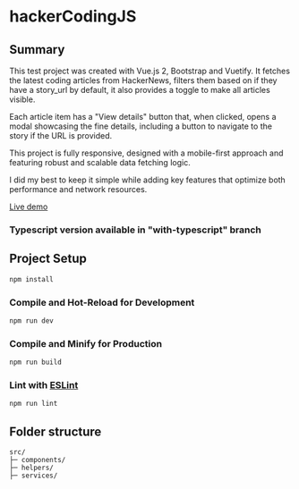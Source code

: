 # hackerCodingJS

## Summary
This test project was created with Vue.js 2, Bootstrap and Vuetify. It fetches the latest coding articles from HackerNews, filters them based on if they have a story_url by default, it also provides a toggle to make all articles visible.

Each article item has a "View details" button that, when clicked, opens a modal showcasing the fine details, including a button to navigate to the story if the URL is provided.

This project is fully responsive, designed with a mobile-first approach and featuring robust and scalable data fetching logic.

I did my best to keep it simple while adding key features that optimize both performance and network resources.

<a href="[http://nodejs.org](https://hacker-coding.netlify.app/)" target="_blank">Live demo</a>


### Typescript version available in "with-typescript" branch
## Project Setup

```sh
npm install
```

### Compile and Hot-Reload for Development

```sh
npm run dev
```

### Compile and Minify for Production

```sh
npm run build
```

### Lint with [ESLint](https://eslint.org/)

```sh
npm run lint
```




## Folder structure
```ascii
src/
├─ components/
├─ helpers/
├─ services/
```
